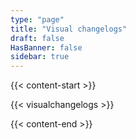 ```yaml
---
type: "page"
title: "Visual changelogs"
draft: false
HasBanner: false
sidebar: true
---
```


{{< content-start >}}

{{< visualchangelogs >}}

{{< content-end >}}
